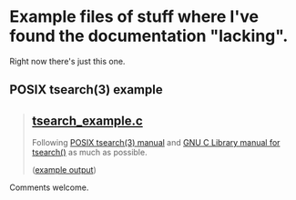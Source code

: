 # Example files of stuff where I've found the documentation "lacking".

Right now there's just this one.

## POSIX tsearch(3) example
> ## [tsearch_example.c](tsearch_example.c)
>
> Following [POSIX tsearch(3) manual](http://pubs.opengroup.org/onlinepubs/9699919799/functions/tdelete.html) and [GNU C Library manual for tsearch()](https://www.gnu.org/software/libc/manual/html_node/Tree-Search-Function.html) as much as possible.
> 
> ([example output](tsearch_example-output.txt))

Comments welcome.